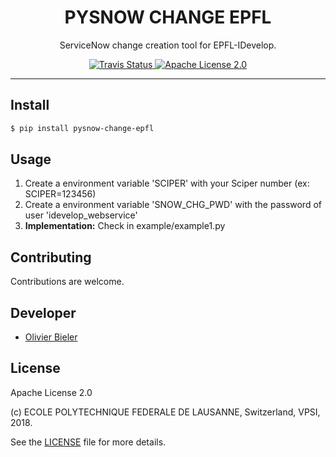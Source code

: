 <h1 align="center">PYSNOW CHANGE EPFL</h1>
<p align="center">
  ServiceNow change creation tool for EPFL-IDevelop.
</p>

<p align="center">
  <a href="https://travis-ci.org/<path>">
    <img alt="Travis Status" src="https://travis-ci.org/<path>.svg?branch=master">
  </a>
  <a href="https://raw.githubusercontent.com/epfl-devrun/epfl-people-api/master/LICENSE">
    <img alt="Apache License 2.0" src="https://img.shields.io/badge/license-Apache%202.0-blue.svg">
  </a>
</p>

---

Install
-------

```bash
$ pip install pysnow-change-epfl
```

Usage
-----
1. Create a environment variable 'SCIPER' with your Sciper number (ex: SCIPER=123456)
2. Create a environment variable 'SNOW_CHG_PWD' with the password of user 'idevelop_webservice'  
3. **Implementation:** Check in example/example1.py

Contributing
------------
Contributions are welcome.

Developer
---------

  * [Olivier Bieler](https://github.com/obieler)

License
-------

Apache License 2.0

(c) ECOLE POLYTECHNIQUE FEDERALE DE LAUSANNE, Switzerland, VPSI, 2018.

See the [LICENSE](LICENSE) file for more details.
